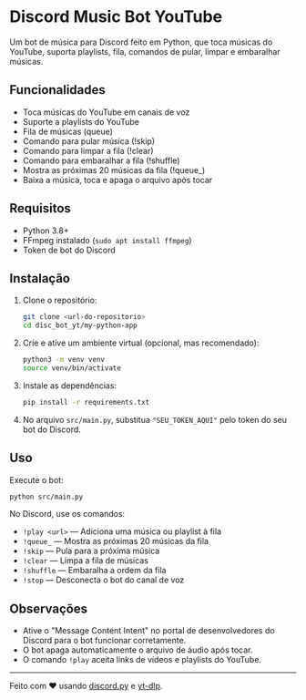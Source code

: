 # Discord Music Bot YouTube

Um bot de música para Discord feito em Python, que toca músicas do YouTube, suporta playlists, fila, comandos de pular, limpar e embaralhar músicas.

## Funcionalidades

- Toca músicas do YouTube em canais de voz
- Suporte a playlists do YouTube
- Fila de músicas (queue)
- Comando para pular música (!skip)
- Comando para limpar a fila (!clear)
- Comando para embaralhar a fila (!shuffle)
- Mostra as próximas 20 músicas da fila (!queue_)
- Baixa a música, toca e apaga o arquivo após tocar

## Requisitos

- Python 3.8+
- FFmpeg instalado (`sudo apt install ffmpeg`)
- Token de bot do Discord

## Instalação

1. Clone o repositório:
    ```bash
    git clone <url-do-repositorio>
    cd disc_bot_yt/my-python-app
    ```

2. Crie e ative um ambiente virtual (opcional, mas recomendado):
    ```bash
    python3 -m venv venv
    source venv/bin/activate
    ```

3. Instale as dependências:
    ```bash
    pip install -r requirements.txt
    ```

4. No arquivo `src/main.py`, substitua `"SEU_TOKEN_AQUI"` pelo token do seu bot do Discord.

## Uso

Execute o bot:
```bash
python src/main.py
```

No Discord, use os comandos:

- `!play <url>` — Adiciona uma música ou playlist à fila
- `!queue_` — Mostra as próximas 20 músicas da fila
- `!skip` — Pula para a próxima música
- `!clear` — Limpa a fila de músicas
- `!shuffle` — Embaralha a ordem da fila
- `!stop` — Desconecta o bot do canal de voz

## Observações

- Ative o "Message Content Intent" no portal de desenvolvedores do Discord para o bot funcionar corretamente.
- O bot apaga automaticamente o arquivo de áudio após tocar.
- O comando `!play` aceita links de vídeos e playlists do YouTube.

---

Feito com ❤️ usando [discord.py](https://github.com/Rapptz/discord.py) e [yt-dlp](https://github.com/yt-dlp/yt-dlp).